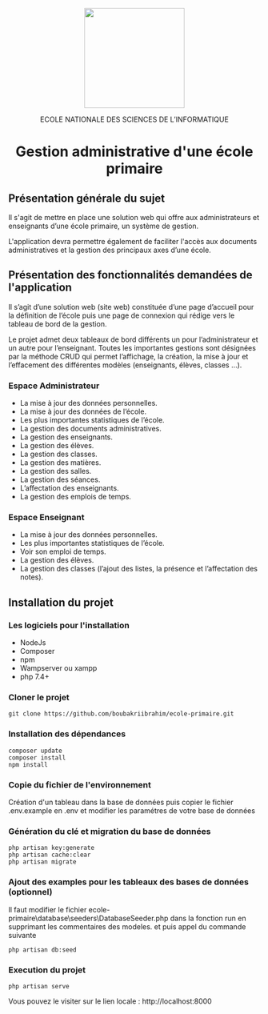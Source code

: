 <p align="center"><a href="http://www.ensi-uma.tn/" target="_blank"><img src="https://i.postimg.cc/vZDn07KQ/ensi2.png" width="200"></a></p>

<p align="center">
ECOLE NATIONALE DES SCIENCES DE L’INFORMATIQUE
</p>
<h1 align="center">
    Gestion administrative d'une école primaire
</h1>


## Présentation générale du sujet
Il s'agit de mettre en place une solution web qui offre aux administrateurs et enseignants d’une école primaire, un système de gestion. 
   
L'application devra permettre également de faciliter l'accès aux documents administratives et la gestion des principaux axes d’une école.


## Présentation des fonctionnalités demandées de l'application
Il s’agit d’une solution web (site web) constituée d’une page d’accueil pour la définition de l’école puis une page de connexion qui rédige vers le tableau de bord de la gestion.

Le projet admet deux tableaux de bord différents un pour l’administrateur et un autre pour l’enseignant. Toutes les importantes gestions sont désignées par la méthode CRUD qui permet l’affichage, la création, la mise à jour et l’effacement des différentes modèles (enseignants, élèves, classes …). 

### Espace Administrateur
-	La mise à jour des données personnelles.
-	La mise à jour des données de l’école.
-	Les plus importantes statistiques de l’école.
-	La gestion des documents administratives.
-	La gestion des enseignants.
-	La gestion des élèves.
-	La gestion des classes.
-	La gestion des matières.
-	La gestion des salles.
-	La gestion des séances.
-	L’affectation des enseignants.
-	La gestion des emplois de temps.

### Espace Enseignant

-	La mise à jour des données personnelles.
-	Les plus importantes statistiques de l’école.
-	Voir son emploi de temps.
-	La gestion des élèves.
-	La gestion des classes (l’ajout des listes, la présence et l’affectation des notes).


## Installation du projet

### Les logiciels pour l'installation

- NodeJs
- Composer
- npm
- Wampserver ou xampp
- php 7.4+

### Cloner le projet
```
git clone https://github.com/boubakriibrahim/ecole-primaire.git
```

### Installation des dépendances

```
composer update
composer install
npm install
```
### Copie du fichier de l'environnement

Création d'un tableau dans la base de données puis copier le fichier .env.example en .env et modifier les paramétres de votre base de données


### Génération du clé et migration du base de données

```
php artisan key:generate  
php artisan cache:clear
php artisan migrate
```


### Ajout des examples pour les tableaux des bases de données (optionnel)

Il faut modifier le fichier ecole-primaire\database\seeders\DatabaseSeeder.php dans la fonction run en supprimant les commentaires des modeles.
et puis appel du commande suivante

```
php artisan db:seed
```

### Execution du projet

```
php artisan serve
```

Vous pouvez le visiter sur le lien locale : http://localhost:8000


